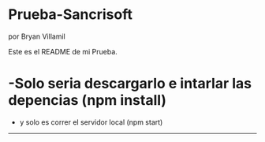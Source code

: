 Prueba-Sancrisoft
==========
por Bryan Villamil

Este es el README de mi Prueba.

-Solo seria descargarlo e intarlar las depencias (npm install)
==========
- y solo es correr el servidor local (npm start)


--------------------

